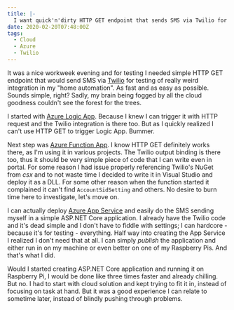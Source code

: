 ```yaml
---
title: |-
  I want quick'n'dirty HTTP GET endpoint that sends SMS via Twilio for testing - couldn't see the forest for the trees
date: 2020-02-20T07:48:00Z
tags:
  - Cloud
  - Azure
  - Twilio
---
```

It was a nice workweek evening and for testing I needed simple HTTP GET endpoint that would send SMS via [Twilio][1] for testing of really weird integration in my "home automation". As fast and as easy as possible. Sounds simple, right? Sadly, my brain being fogged by all the cloud goodness couldn't see the forest for the trees.

<!-- excerpt -->

I started with [Azure Logic App][2]. Because I knew I can trigger it with HTTP request and the Twilio integration is there too. But as I quickly realized I can't use HTTP GET to trigger Logic App. Bummer.

Next step was [Azure Function App][3]. I know HTTP GET definitely works there, as I'm using it in various projects. The Twilio output binding is there too, thus it should be very simple piece of code that I can write even in portal. For some reason I had issue properly referencing Twilio's NuGet from _csx_ and to not waste time I decided to write it in Visual Studio and deploy it as a DLL. For some other reason when the function started it complained it can't find `AccountSidSetting` and others. No desire to burn time here to investigate, let's move on.

I can actually deploy [Azure App Service][4] and easily do the SMS sending myself in a simple ASP.NET Core application. I already have the Twilio code and it's dead simple and I don't have to fiddle with settings; I can hardcore - because it's for testing - everything. Half way into creating the App Service I realized I don't need that at all. I can simply _publish_ the application and either run in on my machine or even better on one of my Raspberry Pis. And that's what I did.

Would I started creating ASP.NET Core application and running it on Raspberry Pi, I would be done like three times faster and already chilling. But no. I had to start with cloud solution and kept trying to fit it in, instead of focusing on task at hand. But it was a good experience I can relate to sometime later, instead of blindly pushing through problems.

[1]: https://www.twilio.com/
[2]: https://azure.microsoft.com/en-us/services/logic-apps/
[3]: https://azure.microsoft.com/en-us/services/functions/
[4]: https://azure.microsoft.com/en-us/services/app-service/